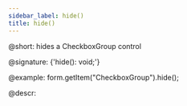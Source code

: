 ```yaml
---
sidebar_label: hide()
title: hide()
---          
```


@short: hides a CheckboxGroup control

@signature: {'hide(): void;'}

@example:
form.getItem("CheckboxGroup").hide(); 

@descr:
